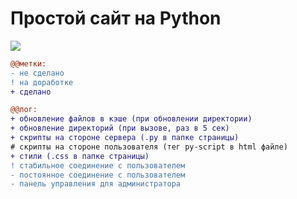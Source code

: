 # Простой сайт на Python

![](https://repository-images.githubusercontent.com/681464540/39960df6-7107-4546-bb6a-0701072aba0a)

```diff
@@метки:
- не сделано
! на доработке
+ сделано

@@лог:
+ обновление файлов в кэше (при обновлении директории)
+ обновление директорий (при вызове, раз в 5 сек)
+ скрипты на стороне сервера (.py в папке страницы)
# скрипты на стороне пользователя (тег py-script в html файле)
+ стили (.css в папке страницы)
! стабильное соединение с пользователем
- постоянное соединение с пользователем
- панель управления для администратора
```
